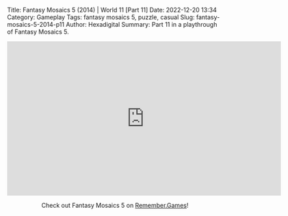 Title: Fantasy Mosaics 5 (2014) | World 11 [Part 11]
Date: 2022-12-20 13:34
Category: Gameplay
Tags: fantasy mosaics 5,  puzzle,  casual
Slug: fantasy-mosaics-5-2014-p11
Author: Hexadigital
Summary: Part 11 in a playthrough of Fantasy Mosaics 5.

<center><iframe src="https://www.youtube.com/embed/IBowy99JIfY?feature=oembed" allow="accelerometer; autoplay; encrypted-media; gyroscope; picture-in-picture" width="640" height="360" frameborder="0"></iframe>

Check out Fantasy Mosaics 5 on [Remember.Games](https://remember.games/game/6529/fantasy-mosaics-5/)!</center>